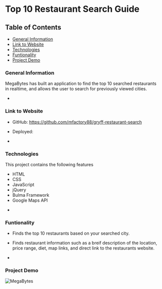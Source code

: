 # Top 10 Restaurant Search Guide

## Table of Contents

* [General Information](#General-Inforamtion)
* [Link to Website](#Link-to-Website)
* [Technologies](#Technologies)
* [Funtionality](#Funtionality)
* [Project Demo](#Project-Demo)

### General Information

MegaBytes has built an application to find the top 10 searched restaurants in realtime, and allows the user to search for previously viewed cities.

-

### Link to Website

* GitHub: https://github.com/mfactory88/gryff-restaurant-search

* Deployed:

-

### Technologies

This project contains the following features

* HTML
* CSS
* JavaScript
* jQuery
* Bulma Framework
* Google Maps API

-

### Funtionality

* Finds the top 10 restaurants based on your searched city.

* Finds restaurant information such as a breif description of the location, price range, diet, map links, and direct link to the restaurants website.

-

### Project Demo
![MegaBytes](https://user-images.githubusercontent.com/102685046/175390884-5295e5f6-1e08-4e73-b4da-ea6d42c0bdfc.gif)
